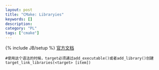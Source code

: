 ```yaml
--- 
layout: post 
title: "CMake: Libraryies" 
keywords: [] 
description: 
category: "PL"
tags: ["cmake"] 
--- 
```

{% include JB/setup %}
[官方文档](https://cmake.org/cmake/help/v3.0/command/target_link_libraries.html)
```
#使用这个语法的时候，target必须通过add_executable()或者add_library()创建
target_link_libraries(<target> [item])
```
